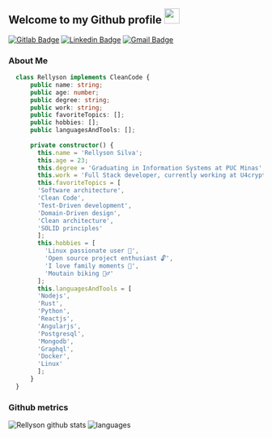 ## Welcome to my Github profile <img height="30" src="https://i.imgur.com/yYqn19R.gif" />

[![Gitlab Badge](https://img.shields.io/static/v1?message=rellyson&logo=gitlab&labelColor=FF5214&color=FF5214&logoColor=white&label=%20)](https://gitlab.com/rellyson)
[![Linkedin Badge](https://img.shields.io/static/v1?message=rellysonsilva&logo=linkedin&labelColor=1182c3&color=1182c3&logoColor=white&label=%20)](https://www.linkedin.com/in/rellysonsilva/) 
[![Gmail Badge](https://img.shields.io/static/v1?message=rellysonsilva@gmail.com&logo=gmail&labelColor=C14438&color=C14438&logoColor=white&label=%20)](mailto:rellysonsilva@gmail.com)

### About Me

``` Typescript
  class Rellyson implements CleanCode {
      public name: string;
      public age: number;
      public degree: string;
      public work: string;
      public favoriteTopics: [];
      public hobbies: [];
      public languagesAndTools: [];
      
      private constructor() {
        this.name = 'Rellyson Silva';
        this.age = 23;
        this.degree = 'Graduating in Information Systems at PUC Minas';
        this.work = 'Full Stack developer, currently working at U4crypto';
        this.favoriteTopics = [
        'Software architecture',
        'Clean Code',
        'Test-Driven development',
        'Domain-Driven design',
        'Clean architecture',
        'SOLID principles'
        ];
        this.hobbies = [
          'Linux passionate user 🐧',
          'Open source project enthusiast 🔓',
          'I love family moments 🥰',
          'Moutain biking 🚵‍♂️'
        ];
        this.languagesAndTools = [
        'Nodejs',
        'Rust',
        'Python',
        'Reactjs',
        'Angularjs',
        'Postgresql',
        'Mongodb',
        'Graphql',
        'Docker',
        'Linux'
        ];
      }
  }

```

### Github  metrics
![Rellyson github stats](https://github-readme-stats.vercel.app/api?username=rellyson&hide=["issues"]&&theme=react)
![languages](https://github-readme-stats.vercel.app/api/top-langs/?username=rellyson&hide=scss&layout=compact&theme=radical&title_color=2ED3EA)

<!--
**rellyson/rellyson** is a ✨ _special_ ✨ repository because its `README.md` (this file) appears on your GitHub profile.

Here are some ideas to get you started:

- 🔭 I’m currently working on ...
- 🌱 I’m currently learning ...
- 👯 I’m looking to collaborate on ...
- 🤔 I’m looking for help with ...
- 💬 Ask me about ...
- 📫 How to reach me: ...
- 😄 Pronouns: ...
- ⚡ Fun fact: ...
-->
